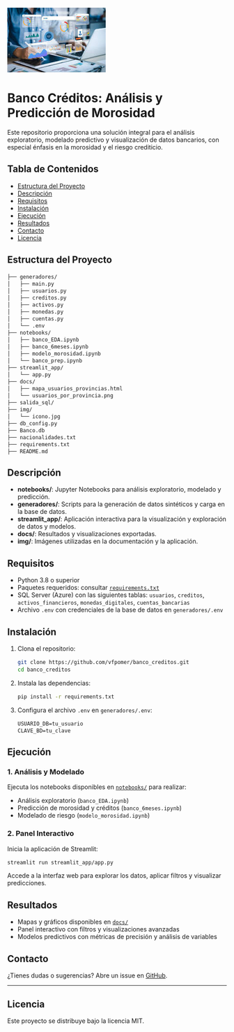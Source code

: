 ![Banco Créditos](img/imagen_readme.jpg)

# Banco Créditos: Análisis y Predicción de Morosidad

Este repositorio proporciona una solución integral para el análisis exploratorio, modelado predictivo y visualización de datos bancarios, con especial énfasis en la morosidad y el riesgo crediticio.

## Tabla de Contenidos

- [Estructura del Proyecto](#estructura-del-proyecto)
- [Descripción](#descripción)
- [Requisitos](#requisitos)
- [Instalación](#instalación)
- [Ejecución](#ejecución)
- [Resultados](#resultados)
- [Contacto](#contacto)
- [Licencia](#licencia)

## Estructura del Proyecto

```
├── generadores/
│   ├── main.py
│   ├── usuarios.py
│   ├── creditos.py
│   ├── activos.py
│   ├── monedas.py
│   ├── cuentas.py
│   └── .env
├── notebooks/
│   ├── banco_EDA.ipynb
│   ├── banco_6meses.ipynb
│   ├── modelo_morosidad.ipynb
│   └── banco_prep.ipynb
├── streamlit_app/
│   └── app.py
├── docs/
│   ├── mapa_usuarios_provincias.html
│   └── usuarios_por_provincia.png
├── salida_sql/
├── img/
│   └── icono.jpg
├── db_config.py
├── Banco.db
├── nacionalidades.txt
├── requirements.txt
├── README.md
```

## Descripción

- **notebooks/**: Jupyter Notebooks para análisis exploratorio, modelado y predicción.
- **generadores/**: Scripts para la generación de datos sintéticos y carga en la base de datos.
- **streamlit_app/**: Aplicación interactiva para la visualización y exploración de datos y modelos.
- **docs/**: Resultados y visualizaciones exportadas.
- **img/**: Imágenes utilizadas en la documentación y la aplicación.

## Requisitos

- Python 3.8 o superior
- Paquetes requeridos: consultar [`requirements.txt`](requirements.txt)
- SQL Server (Azure) con las siguientes tablas: `usuarios`, `creditos`, `activos_financieros`, `monedas_digitales`, `cuentas_bancarias`
- Archivo `.env` con credenciales de la base de datos en `generadores/.env`

## Instalación

1. Clona el repositorio:
    ```sh
    git clone https://github.com/vfpomer/banco_creditos.git
    cd banco_creditos
    ```

2. Instala las dependencias:
    ```sh
    pip install -r requirements.txt
    ```

3. Configura el archivo `.env` en `generadores/.env`:
    ```env
    USUARIO_DB=tu_usuario
    CLAVE_BD=tu_clave
    ```

## Ejecución

### 1. Análisis y Modelado

Ejecuta los notebooks disponibles en [`notebooks/`](notebooks/) para realizar:

- Análisis exploratorio (`banco_EDA.ipynb`)
- Predicción de morosidad y créditos (`banco_6meses.ipynb`)
- Modelado de riesgo (`modelo_morosidad.ipynb`)

### 2. Panel Interactivo

Inicia la aplicación de Streamlit:

```sh
streamlit run streamlit_app/app.py
```

Accede a la interfaz web para explorar los datos, aplicar filtros y visualizar predicciones.

## Resultados

- Mapas y gráficos disponibles en [`docs/`](docs/)
- Panel interactivo con filtros y visualizaciones avanzadas
- Modelos predictivos con métricas de precisión y análisis de variables

## Contacto

¿Tienes dudas o sugerencias? Abre un issue en [GitHub](https://github.com/vfpomer/banco_creditos/issues).

---

## Licencia

Este proyecto se distribuye bajo la licencia MIT.

